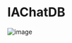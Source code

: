 # IAChatDB
 

![image](https://github.com/user-attachments/assets/53f1164b-b954-4e6f-a7f7-4ffc20cb0dbb)
